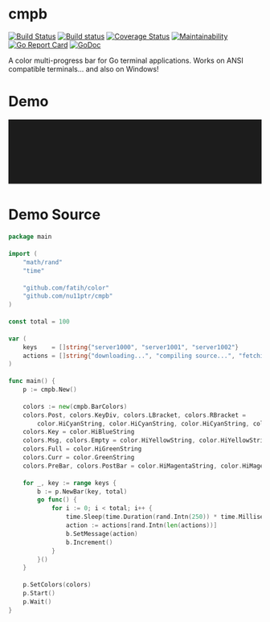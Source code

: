 # cmpb
[![Build Status](https://travis-ci.org/nu11ptr/cmpb.svg?branch=master)](https://travis-ci.org/nu11ptr/cmpb)
[![Build status](https://ci.appveyor.com/api/projects/status/2kxwqb49ihfvaiy3/branch/master?svg=true)](https://ci.appveyor.com/project/nu11ptr/cmpb/branch/master)
[![Coverage Status](https://coveralls.io/repos/github/nu11ptr/cmpb/badge.svg?branch=master)](https://coveralls.io/github/nu11ptr/cmpb?branch=master)
[![Maintainability](https://api.codeclimate.com/v1/badges/253b30e054c6844f3e9c/maintainability)](https://codeclimate.com/github/nu11ptr/cmpb/maintainability)
[![Go Report Card](https://goreportcard.com/badge/github.com/nu11ptr/cmpb)](https://goreportcard.com/report/github.com/nu11ptr/cmpb)
[![GoDoc](https://godoc.org/github.com/nu11ptr/cmpb?status.svg)](https://godoc.org/github.com/nu11ptr/cmpb)

A color multi-progress bar for Go terminal applications. Works on ANSI compatible terminals... and also on Windows!

# Demo
![color demo](demo.svg)

# Demo Source

```go
package main

import (
	"math/rand"
	"time"

	"github.com/fatih/color"
	"github.com/nu11ptr/cmpb"
)

const total = 100

var (
	keys    = []string{"server1000", "server1001", "server1002"}
	actions = []string{"downloading...", "compiling source...", "fetching...", "committing work..."}
)

func main() {
	p := cmpb.New()

	colors := new(cmpb.BarColors)
	colors.Post, colors.KeyDiv, colors.LBracket, colors.RBracket =
		color.HiCyanString, color.HiCyanString, color.HiCyanString, color.HiCyanString
	colors.Key = color.HiBlueString
	colors.Msg, colors.Empty = color.HiYellowString, color.HiYellowString
	colors.Full = color.HiGreenString
	colors.Curr = color.GreenString
	colors.PreBar, colors.PostBar = color.HiMagentaString, color.HiMagentaString

	for _, key := range keys {
		b := p.NewBar(key, total)
		go func() {
			for i := 0; i < total; i++ {
				time.Sleep(time.Duration(rand.Intn(250)) * time.Millisecond)
				action := actions[rand.Intn(len(actions))]
				b.SetMessage(action)
				b.Increment()
			}
		}()
	}

	p.SetColors(colors)
	p.Start()
	p.Wait()
}
```